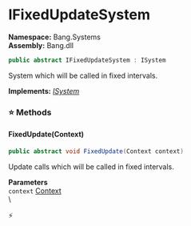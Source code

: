 # IFixedUpdateSystem

**Namespace:** Bang.Systems \
**Assembly:** Bang.dll

```csharp
public abstract IFixedUpdateSystem : ISystem
```

System which will be called in fixed intervals.

**Implements:** _[ISystem](/Bang/Systems/ISystem.html)_

### ⭐ Methods
#### FixedUpdate(Context)
```csharp
public abstract void FixedUpdate(Context context)
```

Update calls which will be called in fixed intervals.

**Parameters** \
`context` [Context](/Bang/Contexts/Context.html) \
\



⚡